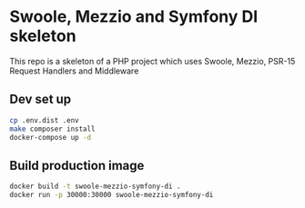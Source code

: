 # Swoole, Mezzio and Symfony DI skeleton
This repo is a skeleton of a PHP project which uses Swoole, Mezzio, PSR-15 Request Handlers and Middleware

## Dev set up
```bash
cp .env.dist .env
make composer install
docker-compose up -d
```

## Build production image
```bash
docker build -t swoole-mezzio-symfony-di .
docker run -p 30000:30000 swoole-mezzio-symfony-di
```
